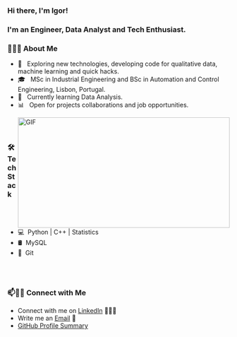 ### Hi there, I'm Igor!
### I'm an Engineer, Data Analyst and Tech Enthusiast. 

<h3> 👨🏻‍💻 About Me </h3>

- 🤔 &nbsp; Exploring new technologies, developing code for qualitative data, machine learning and quick hacks.
- 🎓 &nbsp; MSc in Industrial Engineering and BSc in Automation and Control Engineering, Lisbon, Portugal.
- 🌱 &nbsp; Currently learning Data Analysis.
- 📊 &nbsp; Open for projects collaborations and job opportunities. 

<img align="right" width="480" height="250" alt="GIF" src="https://media.giphy.com/media/836HiJc7pgzy8iNXCn/giphy.gif" />

<br />
<br />

<h3>🛠 Tech Stack</h3>

- 💻 &nbsp;Python | C++ | Statistics
- 🛢 &nbsp;MySQL
- 🔧 &nbsp;Git


<br />
<br />

### 📫🤝🏻 Connect with Me

 - Connect with me on [LinkedIn](https://www.linkedin.com/in/igorhufnagel/) 👨🏻‍💻
 - Write me an [Email](mailto:igorhufn@gmail.com) 💌
 - [GitHub Profile Summary](https://profile-summary-for-github.com/user/IgorHufn)
